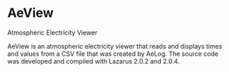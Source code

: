 # AeView
Atmospheric Electricity Viewer

AeView is an atmospheric electricity viewer that reads and displays times and values from a CSV file that was created by AeLog. The source code was developed and compiled with Lazarus 2.0.2 and 2.0.4.
